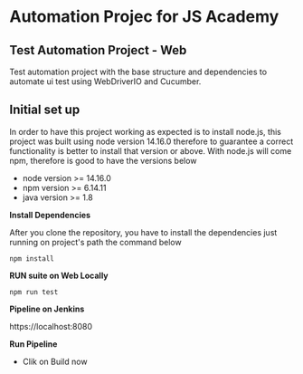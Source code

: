 # Automation Projec for JS Academy

 ## Test Automation Project - Web
 
Test automation project with the base structure and dependencies to automate ui test using WebDriverIO and Cucumber.
 
 ## Initial set up
 
In order to have this project working as expected is to install node.js, this project was built using node version 14.16.0 therefore to guarantee a correct functionality is better to install that version or above. With node.js will come npm, therefore is good to have the versions below

 - node version >= 14.16.0
 - npm version  >= 6.14.11
 - java version >= 1.8
 
**Install Dependencies**
 
 After you clone the repository, you have to install the dependencies just running on project's path the command below
 
 `npm install`

**RUN suite on Web Locally**

`npm run test` 

**Pipeline on Jenkins**

https://localhost:8080

**Run Pipeline**
- Clik on Build now